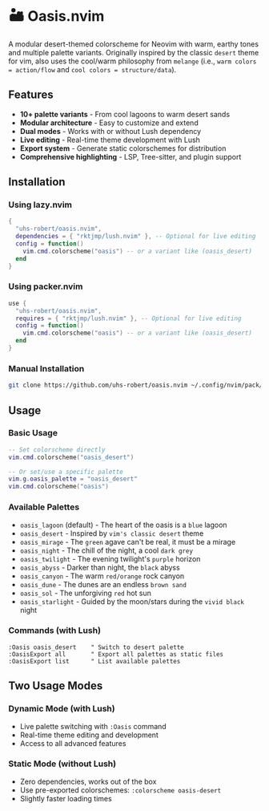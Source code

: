 # 🏜️ Oasis.nvim

A modular desert-themed colorscheme for Neovim with warm, earthy tones and multiple palette variants. Originally inspired by the classic `desert` theme for vim, also uses the cool/warm philosophy from `melange` (i.e., `warm colors = action/flow` and `cool colors = structure/data`). 

## Features

- **10+ palette variants** - From cool lagoons to warm desert sands
- **Modular architecture** - Easy to customize and extend
- **Dual modes** - Works with or without Lush dependency
- **Live editing** - Real-time theme development with Lush
- **Export system** - Generate static colorschemes for distribution
- **Comprehensive highlighting** - LSP, Tree-sitter, and plugin support

## Installation

### Using lazy.nvim

```lua
{
  "uhs-robert/oasis.nvim",
  dependencies = { "rktjmp/lush.nvim" }, -- Optional for live editing
  config = function()
    vim.cmd.colorscheme("oasis") -- or a variant like (oasis_desert)
  end
}
```

### Using packer.nvim

```lua
use {
  "uhs-robert/oasis.nvim",
  requires = { "rktjmp/lush.nvim" }, -- Optional for live editing
  config = function()
    vim.cmd.colorscheme("oasis") -- or a variant like (oasis_desert)
  end
}
```

### Manual Installation

```bash
git clone https://github.com/uhs-robert/oasis.nvim ~/.config/nvim/pack/plugins/start/oasis.nvim
```

## Usage

### Basic Usage

```lua
-- Set colorscheme directly
vim.cmd.colorscheme("oasis_desert")

-- Or set/use a specific palette
vim.g.oasis_palette = "oasis_desert"
vim.cmd.colorscheme("oasis")
```

### Available Palettes

- `oasis_lagoon` (default) - The heart of the oasis is a `blue` lagoon
- `oasis_desert` - Inspired by `vim's classic desert` theme
- `oasis_mirage` - The `green` agave can't be real, it must be a mirage
- `oasis_night` - The chill of the night, a cool `dark grey`
- `oasis_twilight` - The evening twilight's `purple` horizon
- `oasis_abyss` - Darker than night, the `black` abyss
- `oasis_canyon` - The warm `red/orange` rock canyon
- `oasis_dune` - The dunes are an endless `brown sand`
- `oasis_sol` - The unforgiving `red` hot sun
- `oasis_starlight` - Guided by the moon/stars during the `vivid black` night

### Commands (with Lush)

```vim
:Oasis oasis_desert    " Switch to desert palette
:OasisExport all       " Export all palettes as static files
:OasisExport list      " List available palettes
```

## Two Usage Modes

### Dynamic Mode (with Lush)

- Live palette switching with `:Oasis` command
- Real-time theme editing and development
- Access to all advanced features

### Static Mode (without Lush)

- Zero dependencies, works out of the box
- Use pre-exported colorschemes: `:colorscheme oasis-desert`
- Slightly faster loading times
